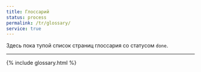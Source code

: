 ```yaml
---
title: Глоссарий
status: process
permalink: /tr/glossary/
service: true
---
```

Здесь пока тупой список страниц глоссария со статусом `done`.

---

{% include glossary.html %}

